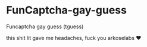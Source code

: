 # FunCaptcha-gay-guess
Funcaptcha gay guess (tguess)

this shit lit gave me headaches, fuck you arkoselabs ♥️
